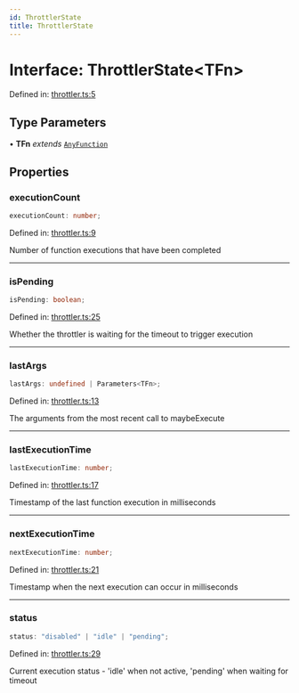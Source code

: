 ```yaml
---
id: ThrottlerState
title: ThrottlerState
---
```


<!-- DO NOT EDIT: this page is autogenerated from the type comments -->

# Interface: ThrottlerState\<TFn\>

Defined in: [throttler.ts:5](https://github.com/TanStack/pacer/blob/main/packages/pacer/src/throttler.ts#L5)

## Type Parameters

• **TFn** *extends* [`AnyFunction`](../../type-aliases/anyfunction.md)

## Properties

### executionCount

```ts
executionCount: number;
```

Defined in: [throttler.ts:9](https://github.com/TanStack/pacer/blob/main/packages/pacer/src/throttler.ts#L9)

Number of function executions that have been completed

***

### isPending

```ts
isPending: boolean;
```

Defined in: [throttler.ts:25](https://github.com/TanStack/pacer/blob/main/packages/pacer/src/throttler.ts#L25)

Whether the throttler is waiting for the timeout to trigger execution

***

### lastArgs

```ts
lastArgs: undefined | Parameters<TFn>;
```

Defined in: [throttler.ts:13](https://github.com/TanStack/pacer/blob/main/packages/pacer/src/throttler.ts#L13)

The arguments from the most recent call to maybeExecute

***

### lastExecutionTime

```ts
lastExecutionTime: number;
```

Defined in: [throttler.ts:17](https://github.com/TanStack/pacer/blob/main/packages/pacer/src/throttler.ts#L17)

Timestamp of the last function execution in milliseconds

***

### nextExecutionTime

```ts
nextExecutionTime: number;
```

Defined in: [throttler.ts:21](https://github.com/TanStack/pacer/blob/main/packages/pacer/src/throttler.ts#L21)

Timestamp when the next execution can occur in milliseconds

***

### status

```ts
status: "disabled" | "idle" | "pending";
```

Defined in: [throttler.ts:29](https://github.com/TanStack/pacer/blob/main/packages/pacer/src/throttler.ts#L29)

Current execution status - 'idle' when not active, 'pending' when waiting for timeout
